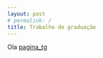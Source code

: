 ```yaml
---
layout: post
# permalink: /
title: Trabalho de graduação
---
```

Ola
[pagina_tg](../../../../plataformaStrapdown/docs/index.md)
